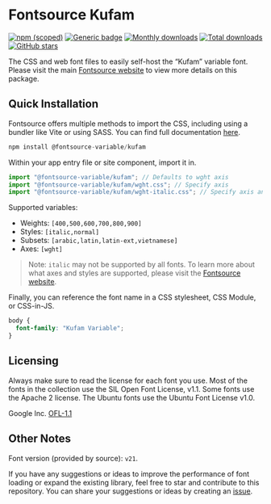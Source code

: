 # Fontsource Kufam

[![npm (scoped)](https://img.shields.io/npm/v/@fontsource-variable/kufam?color=brightgreen)](https://www.npmjs.com/package/@fontsource-variable/kufam) [![Generic badge](https://img.shields.io/badge/fontsource-passing-brightgreen)](https://github.com/fontsource/fontsource) [![Monthly downloads](https://badgen.net/npm/dm/@fontsource-variable/kufam)](https://github.com/fontsource/fontsource) [![Total downloads](https://badgen.net/npm/dt/@fontsource-variable/kufam)](https://github.com/fontsource/fontsource) [![GitHub stars](https://img.shields.io/github/stars/fontsource/fontsource.svg?style=social&label=Star)](https://github.com/fontsource/fontsource/stargazers)

The CSS and web font files to easily self-host the “Kufam” variable font. Please visit the main [Fontsource website](https://fontsource.org/fonts/kufam) to view more details on this package.

## Quick Installation

Fontsource offers multiple methods to import the CSS, including using a bundler like Vite or using SASS. You can find full documentation [here](https://fontsource.org/docs/getting-started/introduction).

```javascript
npm install @fontsource-variable/kufam
```

Within your app entry file or site component, import it in.

```javascript
import "@fontsource-variable/kufam"; // Defaults to wght axis
import "@fontsource-variable/kufam/wght.css"; // Specify axis
import "@fontsource-variable/kufam/wght-italic.css"; // Specify axis and style
```

Supported variables:
- Weights: `[400,500,600,700,800,900]`
- Styles: `[italic,normal]`
- Subsets: `[arabic,latin,latin-ext,vietnamese]`
- Axes: `[wght]`

> Note: `italic` may not be supported by all fonts. To learn more about what axes and styles are supported, please visit the [Fontsource website](https://fontsource.org/fonts/kufam).

Finally, you can reference the font name in a CSS stylesheet, CSS Module, or CSS-in-JS.

```css
body {
  font-family: "Kufam Variable";
}
```

## Licensing
Always make sure to read the license for each font you use. Most of the fonts in the collection use the SIL Open Font License, v1.1. Some fonts use the Apache 2 license. The Ubuntu fonts use the Ubuntu Font License v1.0.

Google Inc.
[OFL-1.1](http://scripts.sil.org/OFL)

## Other Notes
Font version (provided by source): `v21`.

If you have any suggestions or ideas to improve the performance of font loading or expand the existing library, feel free to star and contribute to this repository. You can share your suggestions or ideas by creating an [issue](https://github.com/fontsource/fontsource/issues).